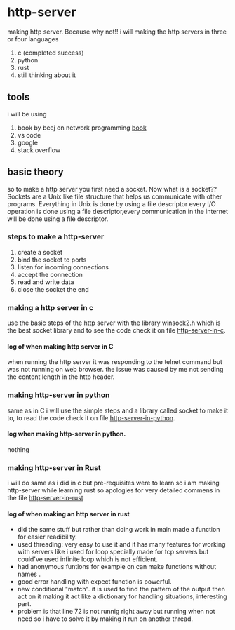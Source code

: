 # http-server
making http server. Because why not!!
i will making the http servers in three or four languages
1. c (completed success)
2. python
3. rust
4. still thinking about it
## tools
i will be using 
1. book by beej on network programming [book](https://beej.us/guide/bgnet/)
2. vs code
3. google
4. stack overflow

## basic theory
so to make a http server you first need a socket. Now what is a socket?? Sockets are a Unix like file structure that helps us communicate with other programs. Everything in Unix is done by using a file descriptor every I/O operation is done using a file descriptor,every communication in the internet will be done using a file descriptor.


### steps to make a http-server

1. create a socket
2. bind the socket to ports
3. listen for incoming connections
4. accept the connection
5. read and write data
6. close the socket
 the end



### making a http server in c
use the basic steps of the http server with the library winsock2.h which is the best socket library and to see the code check it on file [http-server-in-c](http-server.c).

#### log of when making http server in C
when running the http server it was responding to the telnet command but was not running on web browser.
the issue was caused by me not sending the content length in the http header.



### making http-server in python
same as in C i will use the simple steps and a library called socket to make it to, to read the code check it on file [http-server-in-python](http-server.py).

#### log when making http-server in python.
nothing


### making http-server in Rust
i will do same as i did in c but pre-requisites were to learn so i am making http-server while learning rust so apologies for very detailed commens in the file [http-server-in-rust](http-server\src\main.rs)

#### log of when making an http server in rust
- did the same stuff but rather than doing work in main made a function for easier readibility. 
- used threading: very easy to use it and it has many features for working with servers like i used for loop specially made for tcp servers but could've used infinite loop which is not efficient.
- had anonymous funtions for example on can make functions without names .
- good error handling with expect function is powerful.
- new conditional "match". it is used to find the pattern of the output then act on it making it act like a dictionary for handling situations, interesting part. 
- problem is that line 72 is not runnig right away but running when not need so i have to solve it by making it run on another thread.

